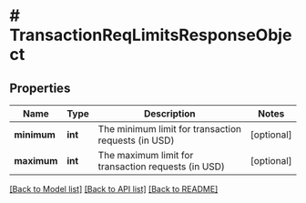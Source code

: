 # # TransactionReqLimitsResponseObject

## Properties

Name | Type | Description | Notes
------------ | ------------- | ------------- | -------------
**minimum** | **int** | The minimum limit for transaction requests (in USD) | [optional] 
**maximum** | **int** | The maximum limit for transaction requests (in USD) | [optional] 

[[Back to Model list]](../../README.md#documentation-for-models) [[Back to API list]](../../README.md#documentation-for-api-endpoints) [[Back to README]](../../README.md)


